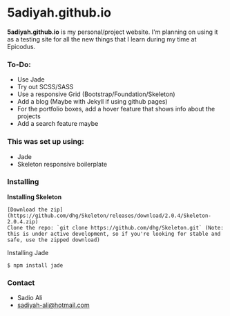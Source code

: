 5adiyah.github.io
======
**5adiyah.github.io** is my personal/project website. I'm planning on using it as a testing site for all the new things that I learn during my time at Epicodus.

### To-Do:

- Use Jade
- Try out SCSS/SASS
- Use a responsive Grid (Bootstrap/Foundation/Skeleton)
- Add a blog (Maybe with Jekyll if using github pages)
- For the portfolio boxes, add a hover feature that shows info about the projects
- Add a search feature maybe

### This was set up using:
- Jade
- Skeleton responsive boilerplate

### Installing

**Installing Skeleton**

```
[Download the zip](https://github.com/dhg/Skeleton/releases/download/2.0.4/Skeleton-2.0.4.zip)
Clone the repo: `git clone https://github.com/dhg/Skeleton.git` (Note: this is under active development, so if you're looking for stable and safe, use the zipped download)
```

Installing Jade

```
$ npm install jade
```

### Contact
- Sadio Ali
- sadiyah-ali@hotmail.com
